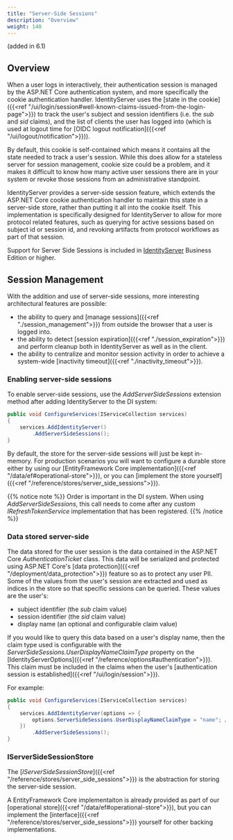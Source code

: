 ```yaml
---
title: "Server-Side Sessions"
description: "Overview"
weight: 140
---
```


(added in 6.1)

## Overview

When a user logs in interactively, their authentication session is managed by the ASP.NET Core authentication system, and more specifically the cookie authentication handler.
IdentityServer uses the [state in the cookie]({{<ref "/ui/login/session#well-known-claims-issued-from-the-login-page">}}) to track the user's subject and session identifiers (i.e. the *sub* and *sid* claims), and the list of clients the user has logged into (which is used at logout time for [OIDC logout notification]({{<ref "/ui/logout/notification">}})).

By default, this cookie is self-contained which means it contains all the state needed to track a user's session.
While this does allow for a stateless server for session management, cookie size could be a problem, and it makes it difficult to know how many active user sessions there are in your system or revoke those sessions from an administrative standpoint.

IdentityServer provides a server-side session feature, which extends the ASP.NET Core cookie authentication handler to maintain this state in a server-side store, rather than putting it all into the cookie itself.
This implementation is specifically designed for IdentityServer to allow for more protocol related features, such as querying for active sessions based on subject id or session id, and revoking artifacts from protocol workflows as part of that session.

Support for Server Side Sessions is included in [IdentityServer](https://duendesoftware.com/products/identityserver) Business Edition or higher. 

## Session Management

With the addition and use of server-side sessions, more interesting architectural features are possible:

* the ability to query and [manage sessions]({{<ref "./session_management">}}) from outside the browser that a user is logged into.
* the ability to detect [session expiration]({{<ref "./session_expiration">}}) and perform cleanup both in IdentityServer as well as in the client.
* the ability to centralize and monitor session activity in order to achieve a system-wide [inactivity timeout]({{<ref "./inactivity_timeout">}}).


### Enabling server-side sessions

To enable server-side sessions, use the *AddServerSideSessions* extension method after adding IdentityServer to the DI system:

```cs
public void ConfigureServices(IServiceCollection services)
{
    services.AddIdentityServer()
        .AddServerSideSessions();
}
```

By default, the store for the server-side sessions will just be kept in-memory.
For production scenarios you will want to configure a durable store either by using our [EntityFramework Core implementation]({{<ref "/data/ef#operational-store">}}), or you can [implement the store yourself]({{<ref "/reference/stores/server_side_sessions">}}).

{{% notice note %}}
Order is important in the DI system.
When using *AddServerSideSessions*, this call needs to come after any custom *IRefreshTokenService* implementation that has been registered.
{{% /notice %}}

### Data stored server-side

The data stored for the user session is the data contained in the ASP.NET Core *AuthenticationTicket* class.
This data will be serialized and protected using ASP.NET Core's [data protection]({{<ref "/deployment/data_protection">}}) feature so as to protect any user PII.
Some of the values from the user's session are extracted and used as indices in the store so that specific sessions can be queried.
These values are the user's:

* subject identifier (the *sub* claim value)
* session identifier (the *sid* claim value)
* display name (an optional and configurable claim value)

If you would like to query this data based on a user's display name, then the claim type used is configurable with the *ServerSideSessions.UserDisplayNameClaimType* property on the [IdentityServerOptions]({{<ref "/reference/options#authentication">}}).
This claim must be included in the claims when the user's [authentication session is established]({{<ref "/ui/login/session">}}).

For example:

```cs
public void ConfigureServices(IServiceCollection services)
{
    services.AddIdentityServer(options => {
        options.ServerSideSessions.UserDisplayNameClaimType = "name"; // or "email" perhaps
    })
        .AddServerSideSessions();
}
```

### IServerSideSessionStore

The [*IServerSideSessionStore*]({{<ref "/reference/stores/server_side_sessions">}}) is the abstraction for storing the server-side session.

A EntityFramework Core implementaiton is already provided as part of our [operational store]({{<ref "/data/ef#operational-store">}}), but you can implement the [interface]({{<ref "/reference/stores/server_side_sessions">}}) yourself for other backing implementations.
